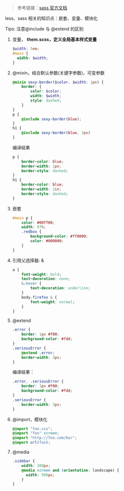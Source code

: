 > 参考链接：[sass 官方文档](https://www.html.cn/doc/sass/#features)

less、sass 相关的知识点：嵌套、变量、模块化

Tips: 注意@include 与 @extend 的区别

1.  变量， **them.scss，定义全局基本样式变量**
    ```scss
    $width: 5em;
    #main {
      width: $width;
    }
    ```

1.  @mixin，结合默认参数(关键字参数)，可变参数
    ```scss
    @mixin sexy-border($color, $width: 1px) {
        border: {
            color: $color;
            width: $width;
            style: dashed;
        }
    }
    p {
        @include sexy-border(blue);
    }
    h1 {
        @include sexy-border(blue, 2px)
    }
    ```
    编译结果
    ```css
    p {
        border-color: blue;
        border-width: 1px;
        border-style: dashed;
    }
    h1 {
        border-color: blue;
        border-width: 2in;
        border-style: dashed;
    }
    ```

1.  嵌套
    ```scss
    #main p {
        color: #00ff00;
        width: 97%;
        .redbox {
            background-color: #ff0000;
            color: #000000;
        }
    }
    ```

1.  引用父选择器: &
    ```scss
    a {
        font-weight: bold;
        text-decoration: none;
        &:hover {
            text-decoration: underline;
        }
        body.firefox & {
            font-weight: normal;
        }
    }
    ```
    
1.  @extend
    ```scss
    .error {
        border: 1px #f00;
        background-color: #fdd;
    }
    .seriousError {
        @extend .error;
        border-width: 3px;
    }
    ```
    编译结果：
    ```css
    .error, .seriousError {
        border: 1px #f00;
        background-color: #fdd;
    }
    .seriousError {
        border-width: 3px;
    }
    ```

1.  @import，模块化
    ```scss
    @import "foo.css";
    @import "foo" screen;
    @import "http://foo.com/bar";
    @import url(foo);
    ```

1.  @media
    ```scss
    .sidebar {
        width: 300px;
        @media screen and (orientation: landscape) {
          width: 500px;
        }
    }
    ```

